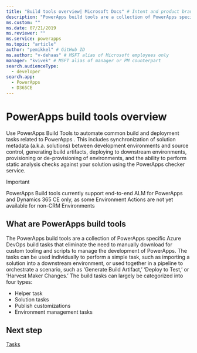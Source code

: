 ```yaml
---
title: "Build tools overview| Microsoft Docs" # Intent and product brand in a unique string of 43-59 chars including spaces
description: "PowerApps build tools are a collection of PowerApps specific Azure DevOps build tasks that eliminate the need to manually download  scripts to manage the development of PowerApps" # 115-145 characters including spaces. This abstract displays in the search result.
ms.custom: ""
ms.date: 07/21/2019
ms.reviewer: ""
ms.service: powerapps
ms.topic: "article"
author: "pemikkel" # GitHub ID
ms.author: "v-dehaas" # MSFT alias of Microsoft employees only
manager: "kvivek" # MSFT alias of manager or PM counterpart
search.audienceType: 
  - developer
search.app: 
  - PowerApps
  - D365CE
---
```


# PowerApps build tools overview

Use PowerApps Build Tools to automate common build and deployment tasks related to PowerApps . This includes synchronization of solution metadata (a.k.a. solutions) between development environments and source control, generating build artifacts, deploying to downstream environments, provisioning or de-provisioning of environments, and the ability to perform static analysis checks against your solution using the PowerApps checker service.

> [!IMPORTANT]
> PowerApps Build tools currently support end-to-end ALM for PowerApps and Dynamics 365 CE only, as some Environment Actions are not yet available for non-CRM Environments  
  
## What are PowerApps build tools

The PowerApps build tools are a collection of PowerApps specific Azure DevOps build tasks that eliminate the need to manually download for custom tooling  and scripts to manage the development of PowerApps. The tasks can be used individually to perform a simple task, such as importing a solution into a downstream environment, or used together in a pipeline to orchestrate a scenario, such as ‘Generate Build Artifact,’ ‘Deploy to Test,’ or ‘Harvest Maker Changes.’ The build tasks can largely be categorized into four types:

- Helper task  
- Solution tasks
- Publish customizations
- Environment management tasks
 
## Next step

[Tasks](build-tools-tasks.md)